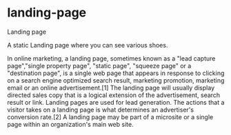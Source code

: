 # landing-page
Landing page

A static Landing page where you can see various shoes. 

In online marketing, a landing page, sometimes known as a "lead capture page","single property page", "static page", "squeeze page" or a "destination page", is a single web page that appears in response to clicking on a search engine optimized search result, marketing promotion, marketing email or an online advertisement.[1] The landing page will usually display directed sales copy that is a logical extension of the advertisement, search result or link. Landing pages are used for lead generation. The actions that a visitor takes on a landing page is what determines an advertiser's conversion rate.[2] A landing page may be part of a microsite or a single page within an organization's main web site. 

